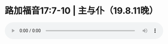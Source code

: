 # 路加福音17:7-10 | 主与仆（19.8.11晚）

<audio style="width: 100%;" preload="false" controls controlslist="nodownload"><source src="http://file.simai.life/audio/mp3/old/27605.mp3" type="audio/mpeg">Your browser does not support the audio element.</audio>



